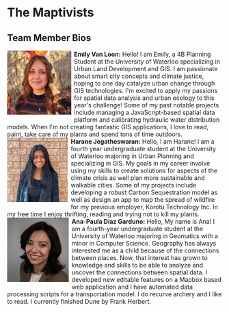 # The Maptivists

## Team Member Bios

<img src="../images/emily.jpg" style="max-height:150px; margin:0 .5em .25em 0; float: left;" /> **Emily Van Loon:** Hello! I am Emily, a 4B Planning Student at the University of Waterloo specializing in Urban Land Development and GIS. I am passionate about smart city concepts and climate justice, hoping to one day catalyze urban change through GIS technologies. I'm excited to apply my passions for spatial data analysis and urban ecology to this year's challenge! Some of my past notable projects include managing a JavaScript-based spatial data platform and calibrating hydraulic water distribution models. When I'm not creating fantastic GIS applications, I love to read, paint, take care of my plants and spend tons of time outdoors.<br style="clear:both;" />
<img src="../images/harane.jpg" style="max-height:150px; margin:0 .5em .25em 0; float: left;" /> **Harane Jegatheswaran:** Hello, I am Harane! I am a fourth year undergraduate student at the University of Waterloo majoring in Urban Planning and specializing in GIS. My goals in my career involve using my skills to create solutions for aspects of the climate crisis as well plan more sustainable and walkable cities. Some of my projects include developing a robust Carbon Sequestration model as well as design an app to map the spread of wildfire for my previous employer, Korotu Technology Inc. In my free time I enjoy thrifting, reading and trying not to kill my plants.<br style="clear:both;" />
<img src="../images/ana.jpg" style="max-height:150px; margin:0 .5em .25em 0; float: left;" /> **Ana-Paula Diaz Garduno:** Hello, My name is Ana! I am a fourth-year undergraduate student at the University of Waterloo majoring in Geomatics with a minor in Computer Science. Geography has always interested me as a child because of the connections between places. Now, that interest has grown to knowledge and skills to be able to analyze and uncover the connections between spatial data. I developed new editable features on a Mapbox based web application and I have automated data processing scripts for a transportation model. I do recurve archery and I like to read. I currently finished Dune by Frank Herbert.<br style="clear:both;" />